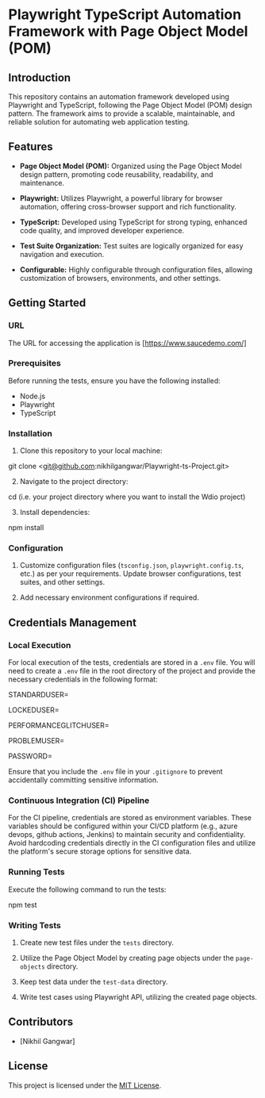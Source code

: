 # Playwright TypeScript Automation Framework with Page Object Model (POM)

## Introduction

This repository contains an automation framework developed using Playwright and TypeScript, following the Page Object Model (POM) design pattern. The framework aims to provide a scalable, maintainable, and reliable solution for automating web application testing.

## Features

- **Page Object Model (POM):** Organized using the Page Object Model design pattern, promoting code reusability, readability, and maintenance.

- **Playwright:** Utilizes Playwright, a powerful library for browser automation, offering cross-browser support and rich functionality.

- **TypeScript:** Developed using TypeScript for strong typing, enhanced code quality, and improved developer experience.

- **Test Suite Organization:** Test suites are logically organized for easy navigation and execution.

- **Configurable:** Highly configurable through configuration files, allowing customization of browsers, environments, and other settings.

## Getting Started

### URL

The URL for accessing the application is [https://www.saucedemo.com/]

### Prerequisites

Before running the tests, ensure you have the following installed:

- Node.js
- Playwright
- TypeScript

### Installation

1. Clone this repository to your local machine:

git clone <git@github.com:nikhilgangwar/Playwright-ts-Project.git>

2. Navigate to the project directory:

cd <project-directory> (i.e. your project directory where you want to install the Wdio project)

3. Install dependencies:

npm install

### Configuration

1. Customize configuration files (`tsconfig.json`, `playwright.config.ts`, etc.) as per your requirements. Update browser configurations, test suites, and other settings.

2. Add necessary environment configurations if required.

## Credentials Management

### Local Execution

For local execution of the tests, credentials are stored in a `.env` file. You will need to create a `.env` file in the root directory of the project and provide the necessary credentials in the following format:

STANDARDUSER=

LOCKEDUSER=

PERFORMANCEGLITCHUSER=

PROBLEMUSER=

PASSWORD=

Ensure that you include the `.env` file in your `.gitignore` to prevent accidentally committing sensitive information.

### Continuous Integration (CI) Pipeline

For the CI pipeline, credentials are stored as environment variables. These variables should be configured within your CI/CD platform (e.g., azure devops, github actions, Jenkins) to maintain security and confidentiality. Avoid hardcoding credentials directly in the CI configuration files and utilize the platform's secure storage options for sensitive data.

### Running Tests

Execute the following command to run the tests:

npm test

### Writing Tests

1. Create new test files under the `tests` directory.

2. Utilize the Page Object Model by creating page objects under the `page-objects` directory.

3. Keep test data under the `test-data` directory.

4. Write test cases using Playwright API, utilizing the created page objects.

## Contributors

- [Nikhil Gangwar]

## License

This project is licensed under the [MIT License](LICENSE).
